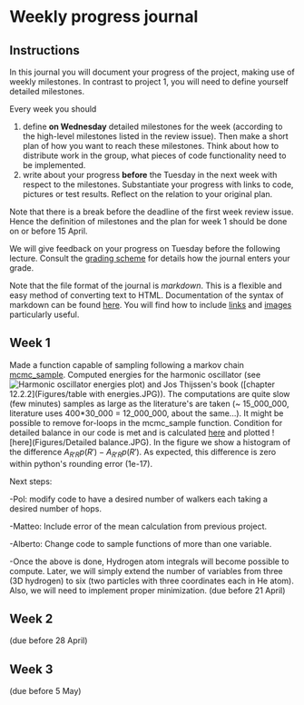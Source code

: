 # Weekly progress journal

## Instructions

In this journal you will document your progress of the project, making use of weekly milestones. In contrast to project 1, you will need to define yourself detailed milestones.

Every week you should 

1. define **on Wednesday** detailed milestones for the week (according to the
   high-level milestones listed in the review issue).
   Then make a short plan of how you want to 
   reach these milestones. Think about how to distribute work in the group, 
   what pieces of code functionality need to be implemented. 
2. write about your progress **before** the Tuesday in the next week with
   respect to the milestones. Substantiate your progress with links to code,
   pictures or test results. Reflect on the relation to your original plan.

Note that there is a break before the deadline of the first week review
issue. Hence the definition of milestones and the plan for week 1 should be
done on or before 15 April.

We will give feedback on your progress on Tuesday before the following lecture. Consult the 
[grading scheme](https://computationalphysics.quantumtinkerer.tudelft.nl/proj2-grading/) 
for details how the journal enters your grade.

Note that the file format of the journal is *markdown*. This is a flexible and easy method of 
converting text to HTML. 
Documentation of the syntax of markdown can be found 
[here](https://docs.gitlab.com/ee/user/markdown.html#gfm-extends-standard-markdown). 
You will find how to include [links](https://docs.gitlab.com/ee/user/markdown.html#links) and 
[images](https://docs.gitlab.com/ee/user/markdown.html#images) particularly
useful.

## Week 1
Made a function capable of sampling following a markov chain [mcmc_sample](https://gitlab.kwant-project.org/computational_physics/projects/Project-2---QMC_pdedalmauhugue/-/blob/master/Skeleton.py#L23). Computed energies for the harmonic oscillator (see ![Harmonic oscillator energies plot](attachment:8bfb15c0-f732-4a48-827d-aea97b52df54.JPG)) and Jos Thijssen's book ([chapter 12.2.2](Figures/table with energies.JPG)). The computations are quite slow (few minutes) samples as large as the literature's are taken (~ 15_000_000, literature uses 400*30_000 = 12_000_000, about the same...). It might be possible to remove for-loops in the mcmc_sample function. Condition for detailed balance in our code is met and is calculated [here](https://gitlab.kwant-project.org/computational_physics/projects/Project-2---QMC_pdedalmauhugue/-/blob/master/Skeleton.py#L50-53) and plotted ![here](Figures/Detailed balance.JPG). In the figure we show a histogram of the difference $`A_{R' R}p(R') - A_{R' R}p(R')`$. As expected, this difference is zero within python's rounding error (1e-17).



Next steps:

-Pol: modify code to have a desired number of walkers each taking a desired number of hops.

-Matteo: Include error of the mean calculation from previous project.

-Alberto: Change code to sample functions of more than one variable.

-Once the above is done, Hydrogen atom integrals will become possible to compute. Later, we will simply extend the number of variables from three (3D hydrogen) to six (two particles with three coordinates each in He atom). Also, we will need to implement proper minimization.
(due before 21 April)


## Week 2
(due before 28 April)


## Week 3
(due before 5 May)


